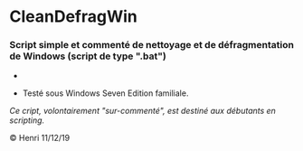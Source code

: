 # CleanDefragWin

### Script simple et commenté de nettoyage et de défragmentation de Windows (script de type ".bat")

* 




* Testé sous Windows Seven Edition familiale.

_Ce cript, volontairement "sur-commenté", est destiné aux débutants en scripting._

© Henri 11/12/19
